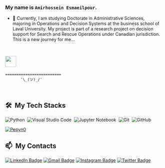 ### My name is `Amirhossein Esmaeilpour`.


- 🔭 Currently, I am studying Doctorate in Administrative Sciences, majoring in Operations and Decision Systems at the business school of Laval University. My project is part of a research project on decision support for Search and Rescue Operations under Canadian jurisdiction. This is a new journey for me…

<br>

<img src="https://cdn.jsdelivr.net/gh/devicons/devicon@latest/icons/python/python-original.svg" width="35px">&nbsp;

<div>
  

  `=========================`
  <br>
  &ensp;&ensp;&ensp;&ensp;&ensp;&ensp;&ensp;`¯\_(ツ)_/¯`
</div>
<br>
<div>
	
## 🛠️ &nbsp;My Tech Stacks

  ![Python](https://img.shields.io/badge/-Python-0D1117?style=flat&logo=python)&nbsp;
	![Visual Studio Code](https://img.shields.io/badge/-VS%20Code-0D1117?style=flat&logo=visual-studio-code&logoColor=007ACC)&nbsp;
  ![Jupyter Notebook](https://img.shields.io/badge/-Jupyter%20Notebook-0D1117?style=flat&logo=jupyter)&nbsp;
  ![Git](https://img.shields.io/badge/-Git-0D1117?style=flat&logo=git)&nbsp;
  ![GitHub](https://img.shields.io/badge/-GitHub-0D1117?style=flat&logo=github)&nbsp;
</div>
<div>
<a href="https://github.com/Pepyn0">
    <img align="center" alt="Pepyn0" src="https://github-readme-stats.vercel.app/api/top-langs/?username=amirhosseinep&theme=midnight-purple&layout=compact&bg_color=0D1117&hide_border=true&count_private=true" />
  </a>

## 📫 &nbsp;My Contacts

  <!-- [![Portfolio Badge](https://img.shields.io/badge/-Portifolio-blueviolet?style=flat-square&logo=Portfolio&logoColor=white)](https://amirhosseinep.com/)&nbsp; -->
  [![LinkedIn Badge](https://img.shields.io/badge/-Amirhossein_Esmaeilpour-blue?style=flat-square&logo=Linkedin&logoColor=white&link=https://www.linkedin.com/in/amirhosseinep/)](https://www.linkedin.com/in/amirhosseinep/)
  [![Gmail Badge](https://img.shields.io/badge/-amirhossein.esmailpourr@gmail.com-red?style=flat-square&logo=Gmail&logoColor=white)](mailto:amirhossein.esmailpourr@gmail.com)
  [![Instagram Badge](https://img.shields.io/badge/-shahzade2ragge-%23E4405F?style=flat-square&logo=Instagram&logoColor=white)](https://www.instagram.com/shahzade2ragge/)
  [![Twitter Badge](https://img.shields.io/badge/-AmirhosseinEP-blue?style=flat-square&logo=Twitter&logoColor=white)](https://twitter.com/AmirhosseinEP)
</div>

